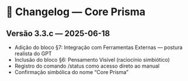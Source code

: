 # 📘 Changelog — Core Prisma

## Versão 3.3.c — 2025-06-18
- Adição do bloco §7: Integração com Ferramentas Externas — postura realista do GPT
- Inclusão do bloco §6: Pensamento Visível (raciocínio simbiótico)
- Registro do comando /status como acesso direto ao manual
- Confirmação simbólica do nome “Core Prisma”
